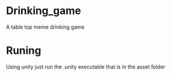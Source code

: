 # Drinking_game
A table top meme drinking game

# Runing
Using unity just run the .unity executable that is in the asset folder
